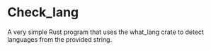 # Check_lang

A very simple Rust program that uses the what_lang crate to detect languages from the provided string.
